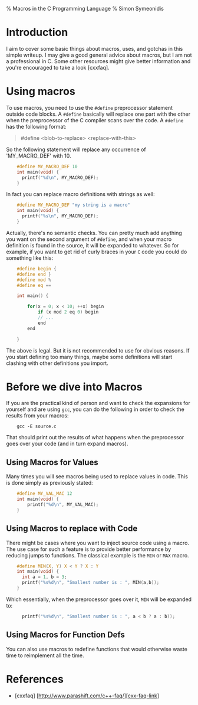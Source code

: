 % Macros in the C Programming Language
% Simon Symeonidis

# Introduction

I aim to cover some basic things about macros, uses, and gotchas in this simple
writeup. I may give a good general advice about macros, but I am not a
professional in C. Some other resources might give better information and
you're encouraged to take a look [cxxfaq].

# Using macros

To use macros, you need to use the `#define` preprocessor statement outside code
blocks. A `#define` basically will replace one part with the other when the
preprocessor of the C compiler scans over the code. A `#define` has the
following format:

> \#define \<blob-to-replace\> \<replace-with-this\>

So the following statement will replace any occurrence of 'MY\_MACRO\_DEF' with
10.

~~~~C
    #define MY_MACRO_DEF 10
    int main(void) {
      printf("%d\n", MY_MACRO_DEF);
    }
~~~~

In fact you can replace macro definitions with strings as well:

~~~~C
    #define MY_MACRO_DEF "my string is a macro"
    int main(void) {
      printf("%s\n", MY_MACRO_DEF);
    }
~~~~

Actually, there's no semantic checks. You can pretty much add anything you want
on the second argument of `#define`, and when your macro definition is found in
the source, it will be expanded to whatever. So for example, if you want to get
rid of curly braces in your `C` code you could do something like this:

~~~~C
    #define begin {
    #define end }
    #define mod %
    #define eq ==

    int main() {

        for(x = 0; x < 10; ++x) begin
            if (x mod 2 eq 0) begin
            // ...
            end
        end

    }
~~~~

The above is legal. But it is not recommended to use for obvious reasons. If you
start defining too many things, maybe some definitions will start clashing with
other definitions you import.

# Before we dive into Macros

If you are the practical kind of person and want to check the expansions for
yourself and are using `gcc`, you can do the following in order to check the
results from your macros:

~~~~
    gcc -E source.c
~~~~

That should print out the results of what happens when the preprocessor goes
over your code (and in turn expand macros).

## Using Macros for Values

Many times you will see macros being used to replace values in code. This is
done simply as previously stated:

~~~~c
    #define MY_VAL_MAC 12
    int main(void) {
        printf("%d\n", MY_VAL_MAC);
    }
~~~~

## Using Macros to replace with Code

There might be cases where you want to inject source code using a macro. The use
case for such a feature is to provide better performance by reducing jumps to
functions. The classical example is the `MIN` or `MAX` macro.

~~~~C
    #define MIN(X, Y) X < Y ? X : Y
    int main(void) {
      int a = 1, b = 3;
      printf("%s%d\n", "Smallest number is : ", MIN(a,b));
    }
~~~~

Which essentially, when the preprocessor goes over it, `MIN` will be expanded
to:

~~~~C
      printf("%s%d\n", "Smallest number is : ", a < b ? a : b));
~~~~

## Using Macros for Function Defs

You can also use macros to redefine functions that would otherwise waste time to
reimplement all the time.

# References

- \[cxxfaq\] [http://www.parashift.com/c++-faq/][cxx-faq-link]

[cxx-faq-link]: http://www.parashift.com/c++-faq/

